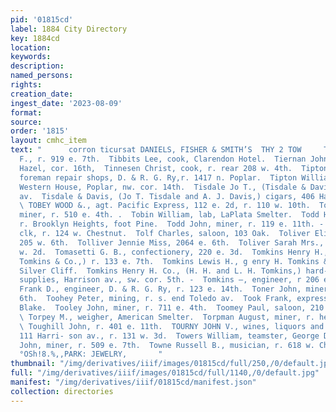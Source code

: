 ```yaml
---
pid: '01815cd'
label: 1884 City Directory
key: 1884cd
location: 
keywords: 
description: 
named_persons: 
rights: 
creation_date: 
ingest_date: '2023-08-09'
format: 
source: 
order: '1815'
layout: cmhc_item
text: "      corron ticursat DANIELS, FISHER & SMITH’S  THY 2 TOW     Thyng Henry
  F., r. 919 e. 7th.  Tibbits Lee, cook, Clarendon Hotel.  Tiernan John, mining, r.
  Hazel, cor. 16th,  Tinnesen Christ, cook, r. rear 208 w. 4th.  Tipton David M.,
  foreman repair shops, D. & R. G. Ry,r. 1417 n. Poplar.  Tipton William M., propr.
  Western House, Poplar, nw. cor. 14th.  Tisdale Jo T., (Tisdale & Davis,) 406 Harrison
  av.  Tisdale & Davis, (Jo T. Tisdale and A. J. Davis,) cigars, 406 Harrison av.
  \ TOBEY WOOD &., agt. Pacific Express, 112 e. 2d, r. 110 w. 10th.  Tobin Richard,
  miner, r. 510 e. 4th. .  Tobin William, lab, LaPlata Smelter.  Todd Harvey M., lab,
  r. Brooklyn Heights, foot Pine.  Todd John, miner, r. 119 e. 11th. -  Todd Thomas,
  clk, r. 124 w. Chestnut.  Tolf Charles, saloon, 103 Oak.  Toliver Eliza Mrs., col’d,
  205 w. 6th.  Tolliver Jennie Miss, 2064 e. 6th.  Toliver Sarah Mrs., cold, r. 143
  w. 2d.  Tomasetti G. B., confectionery, 220 e. 3d.  Tomkins Henry H., (ilenry H.
  Tomkins & Co.,) r. 133 e. 7th.  Tomkins Lewis H., g enry H. Tomkins & Co.,) rv.
  Silver Cliff.  Tomkins Henry H. Co., (H. H. and L. H. Tomkins,) hard- ware and miners’
  supplies, Harrison av., sw. cor. 5th. -  Tomkins —, engineer, r 206 e. 7th.  Toms
  Frank D., engineer, D. & R. G. Ry, r. 123 e. 14th.  Toner John, miner, r. 820 e.
  6th.  Toohey Peter, mining, r. s. end Toledo av.  Took Frank, expressman, A. 8.
  Blake.  Tooley John, miner, r. 711 e. 4th.  Toomey Paul, saloon, 210 Harrison av.
  \ Torpey M., weigher, American Smelter.  Torpman August, miner, r. head e. 4th.
  \ Toughill John, r. 401 e. 11th.  TOURNY JOHN V., wines, liquors and beer bottler,
  111 Harri- son av., r. 131 w. 3d.  Towers William, teamster, George Douglas.  Towland
  John, miner, r. 509 e. 7th.  Towne Russell B., musician, r. 618 w. Chestnut.  DIAMONDS,
  °OSh!8.%,,PARK: JEWELRY,       "
thumbnail: "/img/derivatives/iiif/images/01815cd/full/250,/0/default.jpg"
full: "/img/derivatives/iiif/images/01815cd/full/1140,/0/default.jpg"
manifest: "/img/derivatives/iiif/01815cd/manifest.json"
collection: directories
---
```

